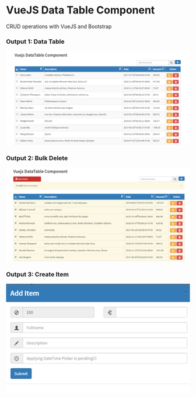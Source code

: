# VueJS Data Table Component

CRUD operations with VueJS and Bootstrap

### Output 1: Data Table

![Vuejs DataTable](https://github.com/utkarshdubeyfsd/vuejs_DT/blob/master/Vuejs%20DataTable.PNG)

### Output 2: Bulk Delete

![Bulk Delete](https://github.com/utkarshdubeyfsd/vuejs_DT/blob/master/Bulk%20Delete.PNG)

### Output 3: Create Item

![Create Operation](https://github.com/utkarshdubeyfsd/vuejs_DT/blob/master/Create%20Operation.PNG)

